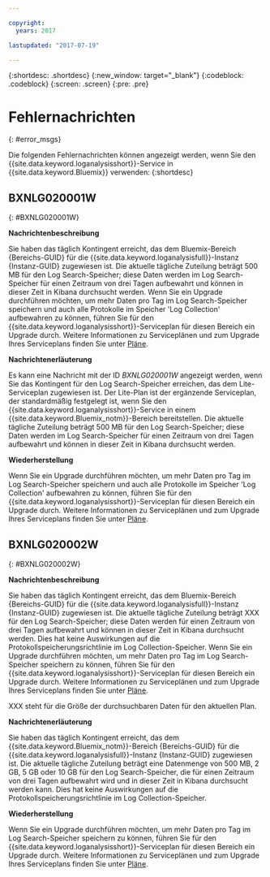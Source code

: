 ```yaml
---

copyright:
  years: 2017

lastupdated: "2017-07-19"

---
```



{:shortdesc: .shortdesc}
{:new_window: target="_blank"}
{:codeblock: .codeblock}
{:screen: .screen}
{:pre: .pre}


# Fehlernachrichten
{: #error_msgs}

Die folgenden Fehlernachrichten können angezeigt werden, wenn Sie den {{site.data.keyword.loganalysisshort}}-Service in {{site.data.keyword.Bluemix}} verwenden:
{:shortdesc}

## BXNLG020001W
{: #BXNLG020001W}

**Nachrichtenbeschreibung**

Sie haben das täglich Kontingent erreicht, das dem Bluemix-Bereich {Bereichs-GUID} für die {{site.data.keyword.loganalysisfull}}-Instanz {Instanz-GUID} zugewiesen ist. Die aktuelle tägliche Zuteilung beträgt 500 MB für den Log Search-Speicher; diese Daten werden im Log Search-Speicher für einen Zeitraum von drei Tagen aufbewahrt und können in dieser Zeit in Kibana durchsucht werden. Wenn Sie ein Upgrade durchführen möchten, um mehr Daten pro Tag im Log Search-Speicher speichern und auch alle Protokolle im Speicher 'Log Collection' aufbewahren zu können, führen Sie für den {{site.data.keyword.loganalysisshort}}-Serviceplan für diesen Bereich ein Upgrade durch. Weitere Informationen zu Serviceplänen und zum Upgrade Ihres Serviceplans finden Sie unter [Pläne](/docs/services/CloudLogAnalysis/log_analysis_ov.html#plans). 


**Nachrichtenerläuterung** 

Es kann eine Nachricht mit der ID *BXNLG020001W* angezeigt werden, wenn Sie das Kontingent für den Log Search-Speicher erreichen, das dem Lite-Serviceplan zugewiesen ist. Der Lite-Plan ist der ergänzende Serviceplan, der standardmäßig festgelegt ist, wenn Sie den {{site.data.keyword.loganalysisshort}}-Service in einem {{site.data.keyword.Bluemix_notm}}-Bereich bereitstellen. Die aktuelle tägliche Zuteilung beträgt 500 MB für den Log Search-Speicher; diese Daten werden im Log Search-Speicher für einen Zeitraum von drei Tagen aufbewahrt und können in dieser Zeit in Kibana durchsucht werden. 

**Wiederherstellung**

Wenn Sie ein Upgrade durchführen möchten, um mehr Daten pro Tag im Log Search-Speicher speichern und auch alle Protokolle im Speicher 'Log Collection' aufbewahren zu können, führen Sie für den {{site.data.keyword.loganalysisshort}}-Serviceplan für diesen Bereich ein Upgrade durch. Weitere Informationen zu Serviceplänen und zum Upgrade Ihres Serviceplans finden Sie unter [Pläne](/docs/services/CloudLogAnalysis/log_analysis_ov.html#plans). 


## BXNLG020002W 
{: #BXNLG020002W}


**Nachrichtenbeschreibung**

Sie haben das täglich Kontingent erreicht, das dem Bluemix-Bereich {Bereichs-GUID} für die {{site.data.keyword.loganalysisfull}}-Instanz {Instanz-GUID} zugewiesen ist. Die aktuelle tägliche Zuteilung beträgt XXX für den Log Search-Speicher; diese Daten werden für einen Zeitraum von drei Tagen aufbewahrt und können in dieser Zeit in Kibana durchsucht werden. Dies hat keine Auswirkungen auf die Protokollspeicherungsrichtlinie im Log Collection-Speicher. Wenn Sie ein Upgrade durchführen möchten, um mehr Daten pro Tag im Log Search-Speicher speichern zu können, führen Sie für den {{site.data.keyword.loganalysisshort}}-Serviceplan für diesen Bereich ein Upgrade durch. Weitere Informationen zu Serviceplänen und zum Upgrade Ihres Serviceplans finden Sie unter [Pläne](/docs/services/CloudLogAnalysis/log_analysis_ov.html#plans). 

XXX steht für die Größe der durchsuchbaren Daten für den aktuellen Plan. 

**Nachrichtenerläuterung** 

Sie haben das täglich Kontingent erreicht, das dem {{site.data.keyword.Bluemix_notm}}-Bereich {Bereichs-GUID} für die {{site.data.keyword.loganalysisfull}}-Instanz {Instanz-GUID} zugewiesen ist. Die aktuelle tägliche Zuteilung beträgt eine Datenmenge von 500 MB, 2 GB, 5 GB oder 10 GB für den Log Search-Speicher, die für einen Zeitraum von drei Tagen aufbewahrt wird und in dieser Zeit in Kibana durchsucht werden kann. Dies hat keine Auswirkungen auf die Protokollspeicherungsrichtlinie im Log Collection-Speicher. 

**Wiederherstellung**

Wenn Sie ein Upgrade durchführen möchten, um mehr Daten pro Tag im Log Search-Speicher speichern zu können, führen Sie für den {{site.data.keyword.loganalysisshort}}-Serviceplan für diesen Bereich ein Upgrade durch. Weitere Informationen zu Serviceplänen und zum Upgrade Ihres Serviceplans finden Sie unter [Pläne](/docs/services/CloudLogAnalysis/log_analysis_ov.html#plans). 




